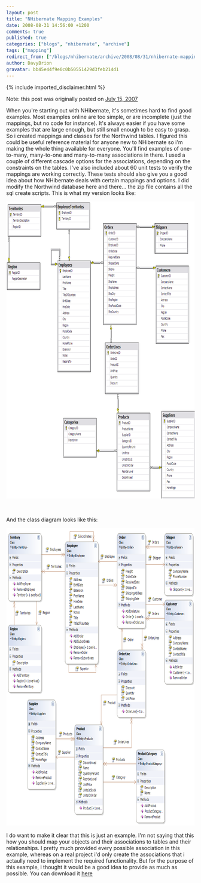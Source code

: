 ```yaml
---
layout: post
title: "NHibernate Mapping Examples"
date: 2008-08-31 14:56:00 +1200
comments: true
published: true
categories: ["blogs", "nhibernate", "archive"]
tags: ["mapping"]
redirect_from: ["/blogs/nhibernate/archive/2008/08/31/nhibernate-mapping-examples.aspx/"]
author: DavyBrion
gravatar: bb45e44f9e0c0b50551429d3feb214d1
---
```

{% include imported_disclaimer.html %}

<p>Note: this post was originally posted on <a href="http://davybrion.com/blog/2007/07/nhibernate-mapping-examples/">July 15, 2007</a>
</p>
<p>When you're starting out with NHibernate, it's sometimes hard to find good examples. Most examples online are too simple, or are incomplete (just the mappings, but no code for instance).  It's always easier if you have some examples that are large enough, but still small enough to be easy to grasp. So i created mappings and classes for the Northwind tables. I figured this could be useful reference material for anyone new to NHibernate so i'm making the whole thing available for everyone. You'll find examples of one-to-many, many-to-one and many-to-many associations in there.  I used a couple of different cascade options for the associations, depending on the constraints on the tables.  I've also included about 60 unit tests to verify the mappings are working correctly. These tests should also give you a good idea about how NHibernate deals with certain mappings and options.
I did modify the Northwind database here and there... the zip file contains all the sql create scripts. This is what my version looks like:
</p>
<p><a href="http://davybrion.com/blog/wp-content/uploads/2007/07/tablediagram.png" title="Northwind Table Diagram"><img src="/images/posts/2008/08/31/tablediagram.png" alt="Northwind Table Diagram" width="886" height="795" /></a>
</p>
<p>&nbsp;</p>
<p>And the class diagram looks like this:
</p>
<p><a href="http://davybrion.com/blog/wp-content/uploads/2007/07/classdiagram.png" title="Northwind Class Diagram"><img src="/images/posts/2008/08/31/classdiagram.png" alt="Northwind Class Diagram" width="886" height="797" /></a></p>
<p>
I do want to make it clear that this is just an example. I'm not saying that this how you should map your objects and their associations to tables and their relationships.  I pretty much provided every possible association in this example, whereas on a real project i'd only create the associations that i actaully need to implement the required functionality. But for the purpose of this example, i thought it would be a good idea to provide as much as possible.
You can download it <a href="http://www.ralinx.be/NorthwindNHibernateExample.zip">here</a></p>
